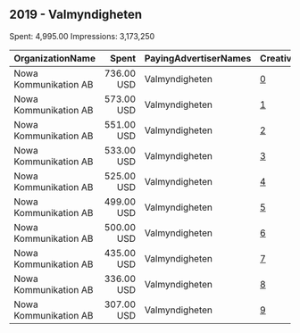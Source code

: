 ## 2019 - Valmyndigheten 
Spent: 4,995.00
Impressions: 3,173,250

|OrganizationName|Spent|PayingAdvertiserNames|CreativeUrls|Impressions|Genders|AgeBrackets|CountryCodes|BillingAddresses|CandidateBallotInformation|
|:---|---:|:---|:---|---:|:---|:---|:---|:---|:---|
|Nowa Kommunikation AB|736.00 USD|Valmyndigheten|[0](https://www.snap.com/political-ads/asset/cc81df959d7a9fd68293cda8889782ea81bdc0034458bc28a8c2887be4790c64?mediaType=mov)|465,424|||sweden|"Södra Hamngatan 35,Göteborg,41114,SE"||
|Nowa Kommunikation AB|573.00 USD|Valmyndigheten|[1](https://www.snap.com/political-ads/asset/d9256e93889b53d957dbd1a525fc235dad03de46c70ab287d08a9df48096889f?mediaType=mp4)|360,505|||sweden|"Södra Hamngatan 35,Göteborg,41114,SE"||
|Nowa Kommunikation AB|551.00 USD|Valmyndigheten|[2](https://www.snap.com/political-ads/asset/147522f4e10dd089b48be9d322183e7b39cc8db6ce741f1ef75dd9a8d061b490?mediaType=mov)|345,366|||sweden|"Södra Hamngatan 35,Göteborg,41114,SE"||
|Nowa Kommunikation AB|533.00 USD|Valmyndigheten|[3](https://www.snap.com/political-ads/asset/751d62f10ac1bfc5c4e809574f1c0b379f2a6c42e5dd1ec35938f2390e8470e3?mediaType=mov)|342,623|||sweden|"Södra Hamngatan 35,Göteborg,41114,SE"||
|Nowa Kommunikation AB|525.00 USD|Valmyndigheten|[4](https://www.snap.com/political-ads/asset/98c8be6242a0f1ecb80a483ae915361979873aaef76d03bb064b7c73800f2590?mediaType=mov)|333,059|||sweden|"Södra Hamngatan 35,Göteborg,41114,SE"||
|Nowa Kommunikation AB|499.00 USD|Valmyndigheten|[5](https://www.snap.com/political-ads/asset/64fc2f8d0608bcad6ef4ab3e7421f52bbe5b58ea89ac97bafffea7ebfcbaf8a2?mediaType=mov)|325,260|||sweden|"Södra Hamngatan 35,Göteborg,41114,SE"||
|Nowa Kommunikation AB|500.00 USD|Valmyndigheten|[6](https://www.snap.com/political-ads/asset/c31d4b52872a6d4cda8d61587ee89b86bd776f20fb22ee8878945b84db3e0fe4?mediaType=mov)|305,334|||sweden|"Södra Hamngatan 35,Göteborg,41114,SE"||
|Nowa Kommunikation AB|435.00 USD|Valmyndigheten|[7](https://www.snap.com/political-ads/asset/91828547f9179a77ca4baec32334ed21c3619143234e95ff0fc114853a6b2d38?mediaType=mov)|278,715|||sweden|"Södra Hamngatan 35,Göteborg,41114,SE"||
|Nowa Kommunikation AB|336.00 USD|Valmyndigheten|[8](https://www.snap.com/political-ads/asset/275111ac6c422b12b229b4e56d3f6dd30a5999802eedead6589ec02524a5a1d2?mediaType=mov)|217,161|||sweden|"Södra Hamngatan 35,Göteborg,41114,SE"||
|Nowa Kommunikation AB|307.00 USD|Valmyndigheten|[9](https://www.snap.com/political-ads/asset/d32beec10124d6a3b691a9dbd70bd3f54d747acf9ab3bc004190ead4857f7475?mediaType=mov)|199,803|||sweden|"Södra Hamngatan 35,Göteborg,41114,SE"||
